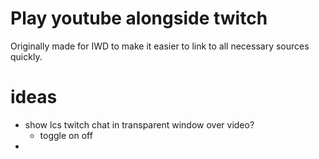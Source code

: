 # Play youtube alongside twitch

Originally made for IWD to make it easier to link to all necessary sources quickly.

# ideas

- show lcs twitch chat in transparent window over video?
    - toggle on off
- 

